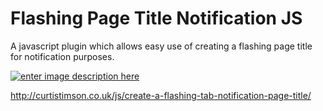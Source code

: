 # Flashing Page Title Notification JS

A javascript plugin which allows easy use of creating a flashing page title for notification purposes.

[![enter image description here][1]][1]


  [1]: http://i.stack.imgur.com/e2O3j.gif

http://curtistimson.co.uk/js/create-a-flashing-tab-notification-page-title/
